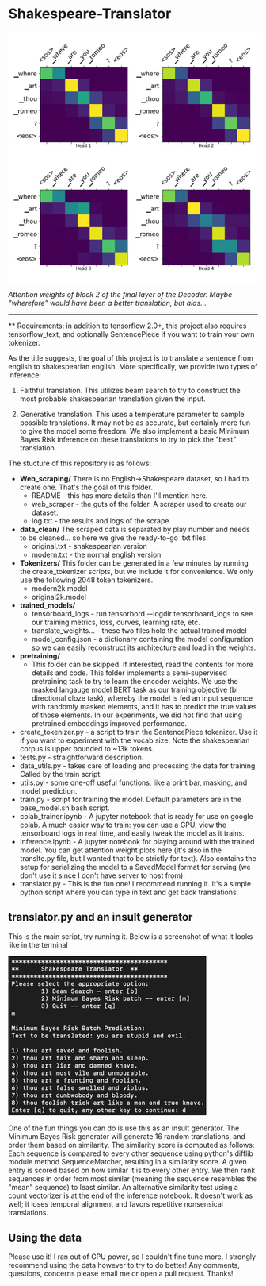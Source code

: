 # Shakespeare-Translator

![alt text](https://github.com/jmkernes/Shakespeare-Translator/blob/main/where_art_thou.png?raw=True)

*Attention weights of block 2 of the final layer of the Decoder. Maybe "wherefore" would have been a better translation, but alas...*

-----------------------------------------------
\*\* Requirements: in addition to tensorflow 2.0+, this project also requires tensorflow_text, and optionally SentencePiece if you want to train your own tokenizer.

As the title suggests, the goal of this project is to translate a sentence from english to shakespearian english. More specifically, we provide two types of inference:

1) Faithful translation. This utilizes beam search to try to construct the most probable shakespearian translation given the input.

2) Generative translation. This uses a temperature parameter to sample possible translations. It may not be as accurate, but certainly more fun to give the model some freedom. We also implement a basic Minimum Bayes Risk inference on these translations to try to pick the "best" translation.

The stucture of this repository is as follows:

* **Web_scraping/**
    There is no English->Shakespeare dataset, so I had to create one. That's the goal of this folder.
    * README - this has more details than I'll mention here.
    * web_scraper - the guts of the folder. A scraper used to create our dataset.
    * log.txt - the results and logs of the scrape.
* **data_clean/**
    The scraped data is separated by play number and needs to be cleaned... so here we give the ready-to-go .txt files:
    * original.txt - shakespearian version
    * modern.txt - the normal english version
* **Tokenizers/**
    This folder can be generated in a few minutes by running the create_tokenizer scripts, but we include it for convenience. We only use the following 2048 token tokenizers.
    * modern2k.model
    * original2k.model
* **trained_models/**
    * tensorboard_logs - run tensorbord --logdir tensorboard_logs to see our training metrics, loss, curves, learning rate, etc.
    * translate_weights... - these two files hold the actual trained model
    * model_config.json - a dictionary containing the model configuration so we can easily reconstruct its architecture and load in the weights.
* **pretraining/**
    * This folder can be skipped. If interested, read the contents for more details and code. This folder implements a semi-supervised pretraining task to try to learn the encoder weights. 
    We use the masked langauge model BERT task as our training objective (bi directional cloze task), whereby the model is fed an input sequence with randomly masked elements, and it has
    to predict the true values of those elements. In our experiments, we did not find that using pretrained embeddings improved performance.
* create_tokenizer.py - a script to train the SentencePiece tokenizer. Use it if you want to experiment with the vocab size. Note the shakespearian corpus is upper bounded to ~13k tokens.
* tests.py - straightforward description.
* data_utils.py - takes care of loading and processing the data for training. Called by the train script.
* utils.py - some one-off useful functions, like a print bar, masking, and model prediction.
* train.py - script for training the model. Default parameters are in the base_model.sh bash script.
* colab_trainer.ipynb - A jupyter notebook that is ready for use on google colab. A much easier way to train: you can use a GPU, view the tensorboard logs in real time, and easily tweak the model as it trains.
* inference.ipynb - A jupyter notebook for playing around with the trained model. You can get attention weight plots here (it's also in the translte.py file, but I wanted that to be strictly for text). Also contains the setup for serializing the model to a SavedModel format for serving (we don't use it since I don't have server to host from).
* translator.py - This is the fun one! I recommend running it. It's a simple python script where you can type in text and get back translations.

## translator.py and an insult generator

This is the main script, try running it. Below is a screenshot of what it looks like in the terminal

<img src="https://github.com/jmkernes/Shakespeare-Translator/blob/main/prog_screenshot.png" alt="drawing" width="400"/>

One of the fun things you can do is use this as an insult generator. The Minimum Bayes Risk generator will generate 16 random translations, and order them based on similarity. The similarity score is computed as follows: Each sequence is compared to every other sequence using python's difflib module method SequenceMatcher, resulting in a similarity score. A given entry is scored based on how similar it is to every other entry. We then rank sequences in order from most similar (meaning the sequence resembles the "mean" sequence) to least similar. An alternative similarity test using a count vectorizer is at the end of the inference notebook. It doesn't work as well; it loses temporal alignment and favors repetitive nonsensical translations.

## Using the data

Please use it! I ran out of GPU power, so I couldn't fine tune more. I strongly recommend using the data however to try to do better! Any comments, questions, concerns please email me or open a pull request. Thanks!

